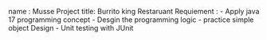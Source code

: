 name : Musse
Project title: Burrito king Restaruant 
Requiement :
    - Apply java 17 programming concept 
    - Desgin the programming logic
    - practice simple object Design 
    - Unit testing with JUnit



